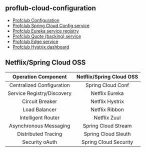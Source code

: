 ## proflub-cloud-configuration

* [Profclub Configuration](https://github.com/InterArt)
* [Profclub Spring Cloud Config service](https://github.com/InterArt)
* [Profclub Eureka service registry](https://github.com/InterArt)
* [Profclub Quote (backing) service](https://github.com/InterArt)
* [Profclub Edge service](https://github.com/InterArt)
* [Profclub Hystrix dashboard](https://github.com/InterArt)


## Netflix/Spring Cloud OSS

|Operation Component    	| Netflix/Spring Cloud OSS 		|
|:-------------------------:|:-----------------------------:|
|Centralized Configuration  |Spring Cloud Conf  			|
|Service Registry/Discovery |Netflix Eureka					|
|Circuit Breaker   			|Netflix Hystrix   				|
|Load Balancer				|Netflix Ribbon					|
|Intelligent Router			|Netflix Zuul					|
|Asynchronous Messaging		|Spring Cloud Stream			|
|Distributed Tracing		|Spring Cloud Sleuth			|
|Security oAuth				|Spring Cloud Security			|

